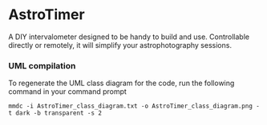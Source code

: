 # AstroTimer
A DIY intervalometer designed to be handy to build and use. Controllable directly or remotely, it will simplify your astrophotography sessions.


### UML compilation
To regenerate the UML class diagram for the code, run the following command in your command prompt
```
mmdc -i AstroTimer_class_diagram.txt -o AstroTimer_class_diagram.png -t dark -b transparent -s 2
```

